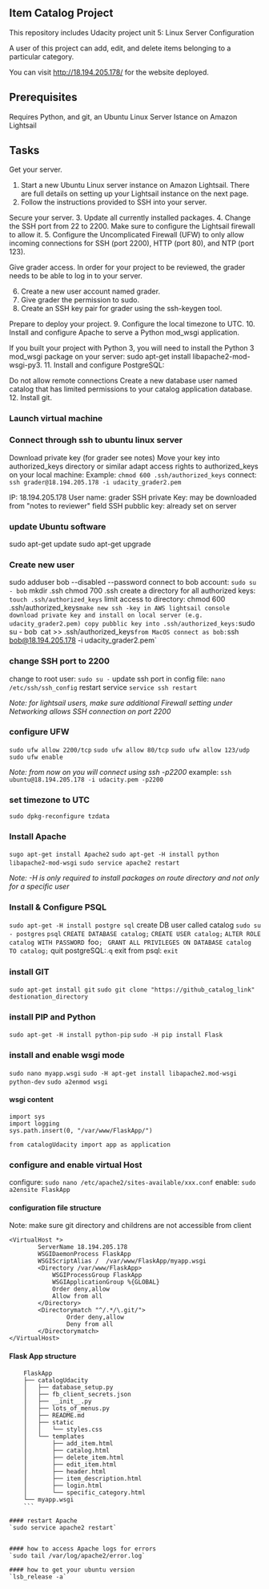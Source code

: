 ## Item Catalog Project

This repository includes Udacity project unit 5: Linux Server Configuration

A user of this project can add, edit, and delete items belonging to a particular category.

You can visit http://18.194.205.178/ for the website deployed.

## Prerequisites

Requires Python, and git, an Ubuntu Linux Server Istance on Amazon Lightsail

## Tasks

Get your server.
1. Start a new Ubuntu Linux server instance on Amazon Lightsail. There are full details on setting up your Lightsail instance on the next page.
2. Follow the instructions provided to SSH into your server.

Secure your server.
3. Update all currently installed packages.
4. Change the SSH port from 22 to 2200. Make sure to configure the Lightsail firewall to allow it.
5. Configure the Uncomplicated Firewall (UFW) to only allow incoming connections for SSH (port 2200), HTTP (port 80), and NTP (port 123).

Give grader access.
In order for your project to be reviewed, the grader needs to be able to log in to your server.

6. Create a new user account named grader.
7. Give grader the permission to sudo.
8. Create an SSH key pair for grader using the ssh-keygen tool.

Prepare to deploy your project.
9. Configure the local timezone to UTC.
10. Install and configure Apache to serve a Python mod_wsgi application.

If you built your project with Python 3, you will need to install the Python 3 mod_wsgi package on your server: sudo apt-get install libapache2-mod-wsgi-py3.
11. Install and configure PostgreSQL:

Do not allow remote connections
Create a new database user named catalog that has limited permissions to your catalog application database.
12. Install git.

### Launch virtual machine

### Connect through ssh to ubuntu linux server
Download private key (for grader see notes)
Move your key into authorized_keys directory or similar
adapt access rights to authorized_keys on your local machine:
Example: `chmod 600 .ssh/authorized_keys`
connect: `ssh grader@18.194.205.178 -i udacity_grader2.pem`

IP: 18.194.205.178
User name: grader
SSH private Key: may be downloaded from "notes to reviewer" field
SSH pubblic key: already set on server

### update Ubuntu software
sudo apt-get update
sudo apt-get upgrade


### Create new user
sudo adduser bob --disabled --password
connect to bob account: `sudo su - bob` 
mkdir .ssh
chmod 700 .ssh
create a directory for all authorized keys: `touch .ssh/authorized_keys`
limit access to directory: chmod 600 .ssh/authorized_keys`
make new ssh -key in AWS lightsail console
download private key and install on local server (e.g. udacity_grader2.pem)
copy pubblic key into .ssh/authorized_keys:
	`sudo su - bob`
	`cat >> .ssh/authorized_keys`
from MacOS connect as bob:
	`ssh bob@18.194.205.178 -i udacity_grader2.pem`

### change SSH port to 2200
change to root user: `sudo su -`
update ssh port in config file:	`nano /etc/ssh/ssh_config`
restart service	`service ssh restart`

*Note: for lightsail users, make sure additional Firewall setting under Networking allows SSH connection on port 2200*

### configure UFW
`sudo ufw allow 2200/tcp`
`sudo ufw allow 80/tcp`
`sudo ufw allow 123/udp`
`sudo ufw enable`

*Note: from now on you will connect using ssh -p2200*
example: `ssh ubuntu@18.194.205.178 -i udacity.pem -p2200`

### set timezone to UTC
`sudo dpkg-reconfigure tzdata`

### Install Apache
`sugo apt-get install Apache2`
`sudo apt-get -H install python libapache2-mod-wsgi`
`sudo service apache2 restart`

*Note: -H is only required to install packages on route directory and not only for a specific user*


### Install & Configure PSQL
`sudo apt-get -H install postgre sql`
create DB user called catalog
`sudo su - postgres`
`psql`
`CREATE DATABASE catalog;`
`CREATE USER catalog;`
`ALTER ROLE catalog WITH PASSWORD `foo`; `
`GRANT ALL PRIVILEGES ON DATABASE catalog TO catalog;`
quit postgreSQL: `⁄q`
exit from psql: `exit`

### install GIT
`sudo apt-get install git`
`sudo git clone "https://github_catalog_link" destionation_directory`

### install PIP and Python
`sudo apt-get -H install python-pip`
`sudo -H pip install Flask`

### install and enable wsgi mode
`sudo nano myapp.wsgi`
`sudo -H apt-get install libapache2.mod-wsgi python-dev`
`sudo a2enmod wsgi`

#### wsgi content
```
import sys
import logging
sys.path.insert(0, "/var/www/FlaskApp/")

from catalogUdacity import app as application 
```

### configure and enable virtual Host
configure: `sudo nano /etc/apache2/sites-available/xxx.conf`
enable: `sudo a2ensite FlaskApp`

#### configuration file structure

Note: make sure git directory and childrens are not accessible from client

```
<VirtualHost *>
        ServerName 18.194.205.178
        WSGIDaemonProcess FlaskApp
        WSGIScriptAlias /  /var/www/FlaskApp/myapp.wsgi
        <Directory /var/www/FlaskApp>
            WSGIProcessGroup FlaskApp
            WSGIApplicationGroup %{GLOBAL}
            Order deny,allow
            Allow from all
        </Directory>
        <Directorymatch "^/.*/\.git/">
                Order deny,allow
                Deny from all
        </Directorymatch>
</VirtualHost>
```


#### Flask App structure
```
	FlaskApp
	├── catalogUdacity
	│   ├── database_setup.py
	│   ├── fb_client_secrets.json
	│   ├── __init__.py
	│   ├── lots_of_menus.py
	│   ├── README.md
	│   ├── static
	│   │   └── styles.css
	│   └── templates
	│       ├── add_item.html
	│       ├── catalog.html
	│       ├── delete_item.html
	│       ├── edit_item.html
	│       ├── header.html
	│       ├── item_description.html
	│       ├── login.html
	│       └── specific_category.html
	└── myapp.wsgi
	```

#### restart Apache
`sudo service apache2 restart`


#### how to access Apache logs for errors
`sudo tail /var/log/apache2/error.log`

#### how to get your ubuntu version
`lsb_release -a`
